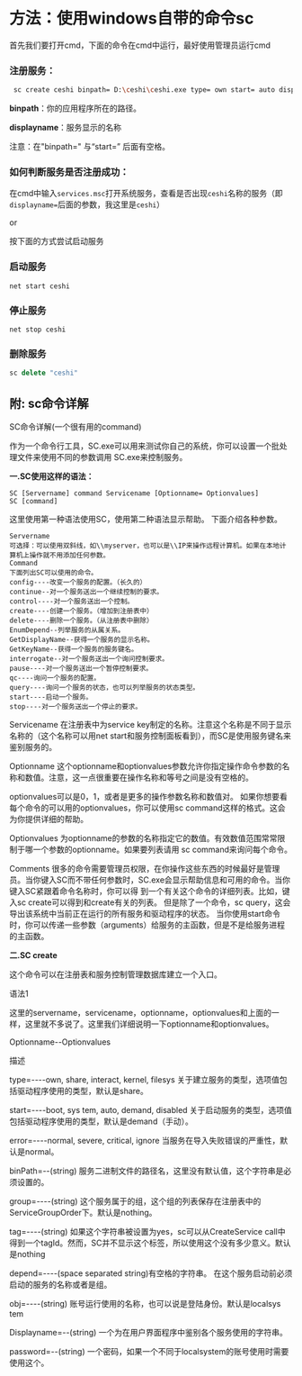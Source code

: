 # 方法：使用windows自带的命令sc

首先我们要打开cmd，下面的命令在cmd中运行，最好使用管理员运行cmd

### 注册服务：

```bash
 sc create ceshi binpath= D:\ceshi\ceshi.exe type= own start= auto displayname= ceshi
```

**binpath**：你的应用程序所在的路径。

**displayname**：服务显示的名称

注意：在"binpath=" 与“start=” 后面有空格。

### 如何判断服务是否注册成功：

在cmd中输入`services.msc`打开系统服务，查看是否出现`ceshi`名称的服务（即`displayname=`后面的参数，我这里是`ceshi`）

or

按下面的方式尝试启动服务

### 启动服务

```undefined
net start ceshi
```

### 停止服务

```undefined
net stop ceshi
```

### 删除服务

```cpp
sc delete "ceshi"
```



## 附: sc命令详解

SC命令详解(一个很有用的command)

作为一个命令行工具，SC.exe可以用来测试你自己的系统，你可以设置一个批处理文件来使用不同的参数调用 SC.exe来控制服务。

**一.SC使用这样的语法：**

```
SC [Servername] command Servicename [Optionname= Optionvalues] 
SC [command] 
```

这里使用第一种语法使用SC，使用第二种语法显示帮助。
下面介绍各种参数。 

```
Servername 
可选择：可以使用双斜线，如\\myserver，也可以是\\IP来操作远程计算机。如果在本地计算机上操作就不用添加任何参数。 
Command 
下面列出SC可以使用的命令。 
config----改变一个服务的配置。（长久的） 
continue--对一个服务送出一个继续控制的要求。 
control----对一个服务送出一个控制。 
create----创建一个服务。（增加到注册表中） 
delete----删除一个服务。（从注册表中删除） 
EnumDepend--列举服务的从属关系。 
GetDisplayName--获得一个服务的显示名称。 
GetKeyName--获得一个服务的服务键名。 
interrogate--对一个服务送出一个询问控制要求。 
pause----对一个服务送出一个暂停控制要求。 
qc----询问一个服务的配置。 
query----询问一个服务的状态，也可以列举服务的状态类型。 
start----启动一个服务。 
stop----对一个服务送出一个停止的要求。
```



Servicename  在注册表中为service key制定的名称。注意这个名称是不同于显示名称的（这个名称可以用net start和服务控制面板看到），而SC是使用服务键名来鉴别服务的。 

Optionname  这个optionname和optionvalues参数允许你指定操作命令参数的名称和数值。注意，这一点很重要在操作名称和等号之间是没有空格的。

optionvalues可以是0，1，或者是更多的操作参数名称和数值对。 如果你想要看每个命令的可以用的optionvalues，你可以使用sc command这样的格式。这会为你提供详细的帮助。

Optionvalues 为optionname的参数的名称指定它的数值。有效数值范围常常限制于哪一个参数的optionname。如果要列表请用 sc command来询问每个命令。

Comments 很多的命令需要管理员权限，在你操作这些东西的时候最好是管理员。当你键入SC而不带任何参数时，SC.exe会显示帮助信息和可用的命令。当你键入SC紧跟着命令名称时，你可以得 到一个有关这个命令的详细列表。比如，键入sc create可以得到和create有关的列表。 但是除了一个命令，sc query，这会导出该系统中当前正在运行的所有服务和驱动程序的状态。 当你使用start命令时，你可以传递一些参数（arguments）给服务的主函数，但是不是给服务进程的主函数。

**二.SC create**

这个命令可以在注册表和服务控制管理数据库建立一个入口。 

语法1 

这里的servername，servicename，optionname，optionvalues和上面的一样，这里就不多说了。这里我们详细说明一下optionname和optionvalues。


 Optionname--Optionvalues 

描述 

type=----own, share, interact, kernel, filesys 关于建立服务的类型，选项值包括驱动程序使用的类型，默认是share。 

start=----boot, sys tem, auto, demand, disabled 关于启动服务的类型，选项值包括驱动程序使用的类型，默认是demand（手动）。

 error=----normal, severe, critical, ignore 当服务在导入失败错误的严重性，默认是normal。

binPath=--(string) 服务二进制文件的路径名，这里没有默认值，这个字符串是必须设置的。 

group=----(string) 这个服务属于的组，这个组的列表保存在注册表中的ServiceGroupOrder下。默认是nothing。 

tag=----(string) 如果这个字符串被设置为yes，sc可以从CreateService call中得到一个tagId。然而，SC并不显示这个标签，所以使用这个没有多少意义。默认是nothing 

depend=----(space separated string)有空格的字符串。 在这个服务启动前必须启动的服务的名称或者是组。

obj=----(string) 账号运行使用的名称，也可以说是登陆身份。默认是localsys tem 

Displayname=--(string) 一个为在用户界面程序中鉴别各个服务使用的字符串。 

password=--(string) 一个密码，如果一个不同于localsystem的账号使用时需要使用这个。 
